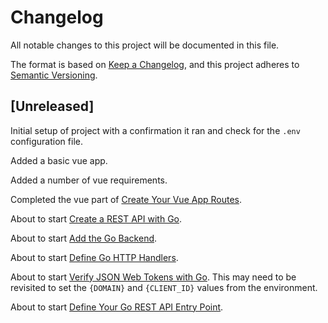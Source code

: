 # Changelog

All notable changes to this project will be documented in this file.

The format is based on [Keep a Changelog](https://keepachangelog.com/en/1.0.0/),
and this project adheres to [Semantic Versioning](https://semver.org/spec/v2.0.0.html).

## [Unreleased]

Initial setup of project with a confirmation it ran and check for the `.env` configuration file.

Added a basic vue app.

Added a number of vue requirements.

Completed the vue part of [Create Your Vue App Routes](https://developer.okta.com/blog/2018/10/23/build-a-single-page-app-with-go-and-vue#create-your-vue-app-routes).

About to start [Create a REST API with Go](https://developer.okta.com/blog/2018/10/23/build-a-single-page-app-with-go-and-vue#create-a-rest-api-with-go).

About to start [Add the Go Backend](https://developer.okta.com/blog/2018/10/23/build-a-single-page-app-with-go-and-vue#add-the-go-backend).

About to start [Define Go HTTP Handlers](https://developer.okta.com/blog/2018/10/23/build-a-single-page-app-with-go-and-vue#define-go-http-handlers).

About to start [Verify JSON Web Tokens with Go](https://developer.okta.com/blog/2018/10/23/build-a-single-page-app-with-go-and-vue#verify-json-web-tokens-jwts-with-go).
This may need to be revisited to set the `{DOMAIN}` and `{CLIENT_ID}` values from the environment.

About to start [Define Your Go REST API Entry Point](https://developer.okta.com/blog/2018/10/23/build-a-single-page-app-with-go-and-vue#define-your-go-rest-api-entry-point).
